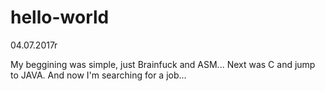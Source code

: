 # hello-world
04.07.2017r

My beggining was simple, just Brainfuck and ASM... Next was C and jump to JAVA. And now I'm searching for a job...
